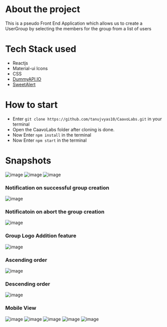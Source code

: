 # About the project
This is a pseudo Front End Application which allows us to create a UserGroup by selecting the members for the group from a list of users


# Tech Stack used

* Reactjs
* Material-ui Icons
* CSS
* [DummyAPI.IO](https://dummyapi.io/)
* [SweetAlert](https://sweetalert.js.org/guides/)

# How to start
* Enter ```git clone https://github.com/tanujvyas10/CaavoLabs.git``` in your terminal
* Open the CaavoLabs folder after cloning is done.
* Now Enter ```npm install``` in the terminal
* Now Enter ```npm start``` in the terminal

# Snapshots

![image](https://user-images.githubusercontent.com/48439116/102009401-2f50a800-3d5d-11eb-9b5f-554b2b18d562.png)
![image](https://user-images.githubusercontent.com/48439116/102009416-468f9580-3d5d-11eb-8c9a-673e51b521b6.png)
![image](https://user-images.githubusercontent.com/48439116/102009427-5b6c2900-3d5d-11eb-8fd2-1b8d6e369553.png)
### Notification on successful group creation
![image](https://user-images.githubusercontent.com/48439116/102009488-be5dc000-3d5d-11eb-8432-0ce00f065923.png)
### Notificatoin on abort the group creation
![image](https://user-images.githubusercontent.com/48439116/102009509-d5041700-3d5d-11eb-83e3-f23203c3042b.png)
### Group Logo Addition feature
![image](https://user-images.githubusercontent.com/48439116/102009535-07ae0f80-3d5e-11eb-89b1-5d8895532820.png)

### Ascending order
![image](https://user-images.githubusercontent.com/48439116/102009576-59569a00-3d5e-11eb-93f2-5eecf8ef8f66.png)

### Descending order
![image](https://user-images.githubusercontent.com/48439116/102009586-67a4b600-3d5e-11eb-8380-e8e828ad6e9c.png)


### Mobile View
![image](https://user-images.githubusercontent.com/48439116/102009447-7dfe4200-3d5d-11eb-8c5c-05dc7bd812aa.png)
![image](https://user-images.githubusercontent.com/48439116/102009461-92dad580-3d5d-11eb-802f-74a46fdbc87c.png)
![image](https://user-images.githubusercontent.com/48439116/102009474-9f5f2e00-3d5d-11eb-9e4f-e827e0c5754e.png)
![image](https://user-images.githubusercontent.com/48439116/102009550-23b1b100-3d5e-11eb-9e49-056ba8a958d0.png)
![image](https://user-images.githubusercontent.com/48439116/102009522-ed743180-3d5d-11eb-9795-b04cd18c125c.png)

